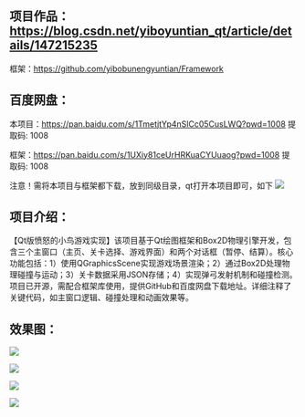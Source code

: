 ## 项目作品：https://blog.csdn.net/yiboyuntian_qt/article/details/147215235

框架：https://github.com/yibobunengyuntian/Framework

## 百度网盘：
本项目：https://pan.baidu.com/s/1TmetjtYp4nSlCc05CusLWQ?pwd=1008 提取码: 1008

框架：https://pan.baidu.com/s/1UXiy81ceUrHRKuaCYUuaog?pwd=1008 提取码: 1008

注意！需将本项目与框架都下载，放到同级目录，qt打开本项目即可，如下
![](https://i-blog.csdnimg.cn/direct/df0378bde1f346b6be42604c9ad46f88.png)

## 项目介绍：

【Qt版愤怒的小鸟游戏实现】该项目基于Qt绘图框架和Box2D物理引擎开发，包含三个主窗口（主页、关卡选择、游戏界面）和两个对话框（暂停、结算）。核心功能包括：1）使用QGraphicsScene实现游戏场景渲染；2）通过Box2D处理物理碰撞与运动；3）关卡数据采用JSON存储；4）实现弹弓发射机制和碰撞检测。项目已开源，需配合框架库使用，提供GitHub和百度网盘下载地址。详细注释了关键代码，如主窗口逻辑、碰撞处理和动画效果等。

## 效果图：

![](https://i-blog.csdnimg.cn/direct/09facf742084400b8f18bd1165086e19.png)

![](https://i-blog.csdnimg.cn/direct/9eac39d7c05046139ad1258c6a966919.png)

![](https://i-blog.csdnimg.cn/direct/539d7d36667e45bab389d10cc91e092c.gif)

![](https://i-blog.csdnimg.cn/direct/230eeff590cb4f0fa03a2f450c06c27c.gif)
